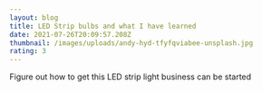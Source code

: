 ```yaml
---
layout: blog
title: LED Strip bulbs and what I have learned
date: 2021-07-26T20:09:57.208Z
thumbnail: /images/uploads/andy-hyd-tfyfqviabee-unsplash.jpg
rating: 3
---
```

Figure out how to get this LED strip light business can be started